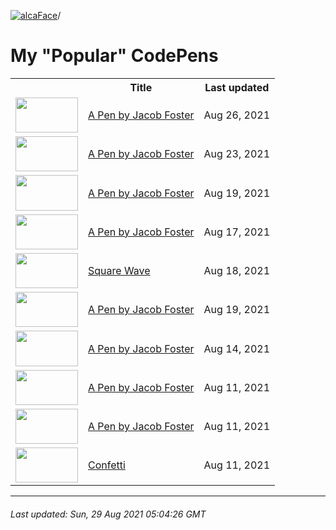 [![alcaFace](https://camo.githubusercontent.com/2ee094c4af74cb0ec2e19388fccfb809837623e3/68747470733a2f2f7374617469632d63646e2e6a74766e772e6e65742f656d6f7469636f6e732f76312f3332383632362f312e30)](https://twitch.tv/Alca)/

# My "Popular" CodePens

<table>
	<tr>
		<th></th>
		<th>Title</th>
		<th>Last updated</th>
	</tr>
	<tr>
		<td><a href="https://codepen.io/Alca/pen/WNONJzd" rel="nofollow"><img src="https://codepen.io/alca/pen/WNONJzd/image/default.png" width="100" height="56.25"></a></td>
		<td><a href="https://codepen.io/Alca/pen/WNONJzd" rel="nofollow">A Pen by Jacob Foster</a></td>
		<td>Aug 26, 2021</td>
	</tr>
	<tr>
		<td><a href="https://codepen.io/Alca/pen/QWgLzNO" rel="nofollow"><img src="https://codepen.io/alca/pen/QWgLzNO/image/default.png" width="100" height="56.25"></a></td>
		<td><a href="https://codepen.io/Alca/pen/QWgLzNO" rel="nofollow">A Pen by Jacob Foster</a></td>
		<td>Aug 23, 2021</td>
	</tr>
	<tr>
		<td><a href="https://codepen.io/Alca/pen/VwbJqxz" rel="nofollow"><img src="https://codepen.io/alca/pen/VwbJqxz/image/default.png" width="100" height="56.25"></a></td>
		<td><a href="https://codepen.io/Alca/pen/VwbJqxz" rel="nofollow">A Pen by Jacob Foster</a></td>
		<td>Aug 19, 2021</td>
	</tr>
	<tr>
		<td><a href="https://codepen.io/Alca/pen/ZEKNeVB" rel="nofollow"><img src="https://codepen.io/alca/pen/ZEKNeVB/image/default.png" width="100" height="56.25"></a></td>
		<td><a href="https://codepen.io/Alca/pen/ZEKNeVB" rel="nofollow">A Pen by Jacob Foster</a></td>
		<td>Aug 17, 2021</td>
	</tr>
	<tr>
		<td><a href="https://codepen.io/Alca/pen/PomvzeO" rel="nofollow"><img src="https://codepen.io/alca/pen/PomvzeO/image/default.png" width="100" height="56.25"></a></td>
		<td><a href="https://codepen.io/Alca/pen/PomvzeO" rel="nofollow">Square Wave</a></td>
		<td>Aug 18, 2021</td>
	</tr>
	<tr>
		<td><a href="https://codepen.io/Alca/pen/oNWORaK" rel="nofollow"><img src="https://codepen.io/alca/pen/oNWORaK/image/default.png" width="100" height="56.25"></a></td>
		<td><a href="https://codepen.io/Alca/pen/oNWORaK" rel="nofollow">A Pen by Jacob Foster</a></td>
		<td>Aug 19, 2021</td>
	</tr>
	<tr>
		<td><a href="https://codepen.io/Alca/pen/rNmREox" rel="nofollow"><img src="https://codepen.io/alca/pen/rNmREox/image/default.png" width="100" height="56.25"></a></td>
		<td><a href="https://codepen.io/Alca/pen/rNmREox" rel="nofollow">A Pen by Jacob Foster</a></td>
		<td>Aug 14, 2021</td>
	</tr>
	<tr>
		<td><a href="https://codepen.io/Alca/pen/LYyqNmN" rel="nofollow"><img src="https://codepen.io/alca/pen/LYyqNmN/image/default.png" width="100" height="56.25"></a></td>
		<td><a href="https://codepen.io/Alca/pen/LYyqNmN" rel="nofollow">A Pen by Jacob Foster</a></td>
		<td>Aug 11, 2021</td>
	</tr>
	<tr>
		<td><a href="https://codepen.io/Alca/pen/gOWqPGb" rel="nofollow"><img src="https://codepen.io/alca/pen/gOWqPGb/image/default.png" width="100" height="56.25"></a></td>
		<td><a href="https://codepen.io/Alca/pen/gOWqPGb" rel="nofollow">A Pen by Jacob Foster</a></td>
		<td>Aug 11, 2021</td>
	</tr>
	<tr>
		<td><a href="https://codepen.io/Alca/pen/NWjoGJP" rel="nofollow"><img src="https://codepen.io/alca/pen/NWjoGJP/image/default.png" width="100" height="56.25"></a></td>
		<td><a href="https://codepen.io/Alca/pen/NWjoGJP" rel="nofollow">Confetti</a></td>
		<td>Aug 11, 2021</td>
	</tr>
</table>

---

###### Last updated: Sun, 29 Aug 2021 05:04:26 GMT